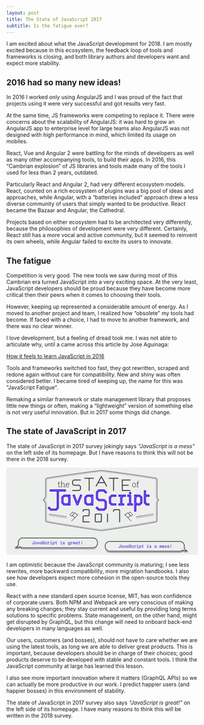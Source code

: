 ```yaml
---
layout: post
title: The State of JavaScript 2017
subtitle: Is the fatigue over?
---
```


I am excited about what the JavaScript development for 2018. I am mostly excited because in this ecosystem, the feedback loop of tools and frameworks is closing, and both library authors and developers want and expect more stability.

## 2016 had so many new ideas!

In 2016 I worked only using AngularJS and I was proud of the fact that projects using it were very successful and got results very fast. 

At the same time, JS frameworks were competing to replace it. There were concerns about the scalability of AngularJS: it was hard to grow an AngularJS app to enterprise level for large teams also AngularJS was not designed with high performance in mind, which limited its usage on mobiles. 

React, Vue and Angular 2 were battling for the minds of developers as well as many other accompanying tools, to build their apps. In 2016, this “Cambrian explosion” of JS libraries and tools made many of the tools I used for less than 2 years, outdated.

Particularly React and Angular 2, had very different ecosystem models. React, counted on a rich ecosystem of plugins was a big pool of ideas and approaches, while Angular, with a “batteries included“ approach drew a less diverse community of users that simply wanted to be productive. React became the Bazaar and Angular, the Cathedral. 

Projects based on either ecosystem had to be architected very differently, because the philosophies of development were very different. Certainly, React still has a more vocal and active community, but it seemed to reinvent its own wheels, while Angular failed to excite its users to innovate.

## The fatigue

Competition is very good. The new tools we saw during most of this Cambrian era turned JavaScript into a very exciting space. At the very least, JavaScript developers should be proud because they have become more critical then their peers when it comes to choosing their tools. 

However, keeping up represented a considerable amount of energy. As I moved to another project and team, I realized how “obsolete” my tools had become. If faced with a choice, I had to move to another framework, and there was no clear winner.

I love development, but a feeling of dread took me. I was not able to articulate why, until a came across this article by Jose Aguinaga:

[How it feels to learn JavaScript in 2016](https://hackernoon.com/how-it-feels-to-learn-javascript-in-2016-d3a717dd577f)

Tools and frameworks switched too fast, they got rewritten, scraped and redone again without care for compatibility. New and shiny was often considered better. I became tired of keeping up, the name for this was "JavaScript Fatigue".

Remaking a similar framework or state management library that proposes little new things or often, making a “lightweight” version of something else is not very useful innovation. But in 2017 some things did change.

## The state of JavaScript in 2017

The state of JavaScript in 2017 survey jokingly says *“JavaScript is a mess”* on the left side of its homepage. But I have reasons to think this will not be there in the 2018 survey.

![State of JS 2017](/img/posts/2017-state-of-js.png)

I am optimistic because the JavaScript community is maturing; I see less rewrites, more backward compatibility, more migration handbooks. I also see how developers expect more cohesion in the open-source tools they use.

React with a new standard open source license, MIT, has won confidence of corporate users. Both NPM and Webpack are very conscious of making any breaking changes; they stay current and useful by providing long terms solutions to specific problems. State management, on the other hand, might get disrupted by GraphQL, but this change will need to onboard back-end developers in many languages as well.

Our users, customers (and bosses), should not have to care whether we are using the latest tools, as long we are able to deliver great products. This is important, because developers should be in charge of their choices; good products deserve to be developed with stable and constant tools. I think the  JavaScript community at large has learned this lesson.

I also see more important innovation where it matters (GraphQL APIs) so we can actually be more productive in our work. I predict happier users (and happier bosses) in this environment of stability.

The state of JavaScript in 2017 survey also says *“JavaScript is great!”* on the left side of its homepage. I have many reasons to think this will be written in the 2018 survey.
